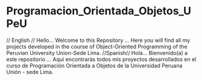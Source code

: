 # Programacion_Orientada_Objetos_UPeU
// English // Hello... Welcome to this Repository ... Here you will find all my projects developed in the course of Object-Oriented Programming of the Peruvian University Union-Sede Lima. //Spanish// Hola... Bienvenido(a) a este repositorio ... Aquí encontrarás todos mis proyectos desarrollados en el curso de Programación Orientada a Objetos de la Universidad Peruana Unión - sede Lima.
